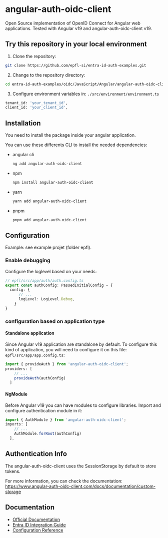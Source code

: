 # angular-auth-oidc-client

Open Source implementation of OpenID Connect for Angular web applications.
Tested with Angular v19 and angular-auth-oidc-client v19.

## Try this repository in your local environment

1. Clone the repository:

```bash
git clone https://github.com/epfl-si/entra-id-auth-examples.git
```

2. Change to the repository directory:

```bash
cd entra-id-auth-examples/oidc/JavaScript/Angular/angular-auth-oidc-client
```

3. Configure environment variables in: `./src/environment/environment.ts`

```bash
tenant_id: 'your_tenant_id',
client_id: 'your_client_id',
```

## Installation

You need to install the package inside your angular application.

You can use these differents CLI to install the needed dependencies:

- angular cli

  ```bash
  ng add angular-auth-oidc-client
  ```

- npm

   ```bash
   npm install angular-auth-oidc-client
   ```

- yarn

   ```bash
   yarn add angular-auth-oidc-client
   ```

- pnpm

   ```bash
   pnpm add angular-auth-oidc-client
   ```

## Configuration

Example: see example projet (folder epfl).

### Enable debugging

Configure the loglevel based on your needs:

```typescript
// epfl/src/app/auth/auth.config.ts
export const authConfig: PassedInitialConfig = {
  config: {
      // ...
      logLevel: LogLevel.Debug,
    }
}
```

### configuration based on application type

#### Standalone application

Since Angular v19 application are standalone by default.
To configure this kind of application, you will need to configure it on this file: `epfl/src/app/app.config.ts`:

```typescript
import { provideAuth } from 'angular-auth-oidc-client';
providers: [
    // ...
    provideAuth(authConfig)
  ]
```

#### NgModule

Before Angular v19 you can have modules to configure libraries. Import and configure authentication module in it:

```typescript
import { AuthModule } from 'angular-auth-oidc-client';
imports: [
    // ...
    AuthModule.forRoot(authConfig)
  ],
```

## Authentication Info

The angular-auth-oidc-client uses the SessionStorage by default to store tokens.

For more information, you can check the documentation: <https://www.angular-auth-oidc-client.com/docs/documentation/custom-storage>

## Documentation

- [Official Documentation](https://www.angular-auth-oidc-client.com/docs/intro)
- [Entra ID Integration Guide](<https://github.com/damienbod/angular-auth-oidc-client/tree/main/projects/sample-code-flow-azuread>)
- [Configuration Reference](https://www.angular-auth-oidc-client.com/docs/documentation/configuration)
